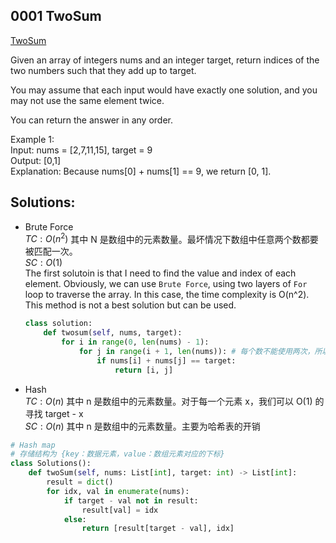 ## 0001 TwoSum
[TwoSum](https://leetcode.cn/problems/two-sum/)

Given an array of integers nums and an integer target, return indices of the two numbers such that they add up to target.

You may assume that each input would have exactly one solution, and you may not use the same element twice.

You can return the answer in any order.

Example 1:  
Input: nums = [2,7,11,15], target = 9  
Output: [0,1]  
Explanation: Because nums[0] + nums[1] == 9, we return [0, 1].

## Solutions:  
- Brute Force  
$TC: O(n^2)$ 其中 N 是数组中的元素数量。最坏情况下数组中任意两个数都要被匹配一次。   
$SC: O(1)$   
The first solutoin is that I need to find the value and index of each element. Obviously, we can use `Brute Force`, using two layers of `For` loop to traverse the array. In this case, the time complexity is O(n^2). This method is not a best solution but can be used.
    ```python
    class solution:
        def twosum(self, nums, target):
            for i in range(0, len(nums) - 1):
                for j in range(i + 1, len(nums)): # 每个数不能使用两次，所以是i + 1
                    if nums[i] + nums[j] == target:
                        return [i, j]
    ```

- Hash  
$TC: O(n)$  其中 n 是数组中的元素数量。对于每一个元素 x，我们可以 O(1) 的寻找 target - x  
$SC: O(n)$  其中 n 是数组中的元素数量。主要为哈希表的开销  
```python
# Hash map 
# 存储结构为 {key：数据元素，value：数组元素对应的下标}
class Solutions():
    def twoSum(self, nums: List[int], target: int) -> List[int]:
        result = dict()
        for idx, val in enumerate(nums):
            if target - val not in result:
                result[val] = idx
            else:
                return [result[target - val], idx]
```
